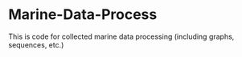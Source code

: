 # Marine-Data-Process
This is code for collected marine data processing (including graphs, sequences, etc.)
